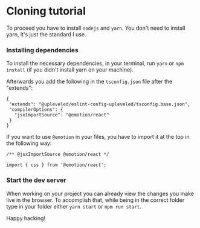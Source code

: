 # Cloning tutorial

To proceed you have to install `nodejs` and `yarn`. You don't need to install yarn, it's just the standard I use.

### Installing dependencies

To install the necessary dependencies, in your terminal, run `yarn` or `npm install` (if you didn't install yarn on your machine).

Afterwards you add the following in the `tsconfig.json` file after the "extends":
```
{
 "extends": "@upleveled/eslint-config-upleveled/tsconfig.base.json",
 "compilerOptions": {
   "jsxImportSource": "@emotion/react"
 }
}
```

If you want to use `@emotion` in your files, you have to import it at the top in the following way:
```
/** @jsxImportSource @emotion/react */

import { css } from '@emotion/react';
```


### Start the dev server

When working on your project you can already view the changes you make live in the browser. To accomplish that, while being in the correct folder type in your folder either `yarn start` or `npm run start`.

Happy hacking!
